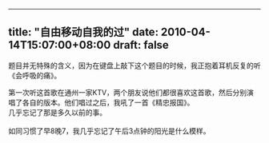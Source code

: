 
---
title: "自由移动自我的过"
date: 2010-04-14T15:07:00+08:00
draft: false
---


 题目并无特殊的含义，因为在键盘上敲下这个题目的时候，我正抱着耳机反复的听《会呼吸的痛》。
 <div>
  第一次听这首歌在通州一家KTV，两个朋友说他们都很喜欢这首歌，然后分别演唱了各自的版本。他们唱过之后，我吼了一首《精忠报国》。
 </div>
 <div>
  几乎忘记了那是多久以前的事。
 </div>
 <div>
  <br>
 </div>
 <div>
  如同习惯了早8晚7，我几乎忘记了午后3点钟的阳光是什么模样。
 </div>
 <div>
  <br>
 </div>

